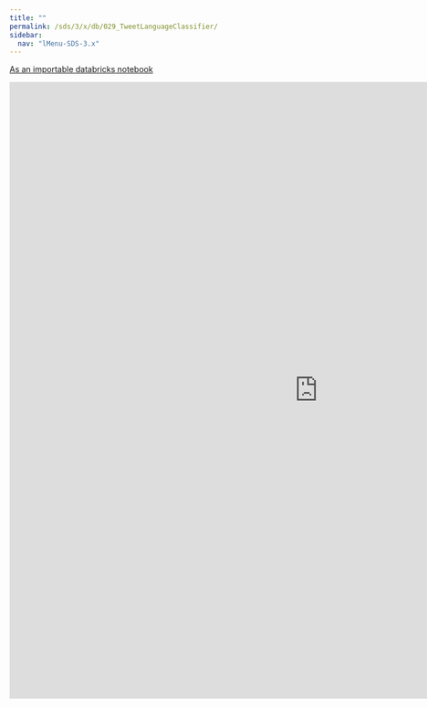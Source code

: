 ```yaml
---
title: ""
permalink: /sds/3/x/db/029_TweetLanguageClassifier/
sidebar:
  nav: "lMenu-SDS-3.x"
---
```


[As an importable databricks notebook](https://lamastex.github.io/scalable-data-science/sds/3/x/db/029_TweetLanguageClassifier.html)

<iframe src="https://lamastex.github.io/scalable-data-science/sds/3/x/db/029_TweetLanguageClassifier.html" width="1080" height="1080" frameborder="0"></iframe>
